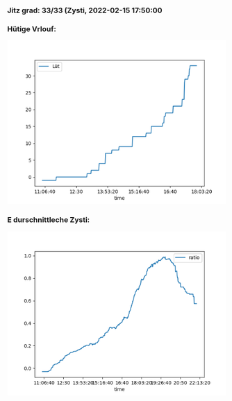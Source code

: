 ### Jitz grad: 33/33 (Zysti, 2022-02-15 17:50:00

### Hütige Vrlouf:
![Graph](Today.png)

### E durschnittleche Zysti:
![Graph](Zysti.png)